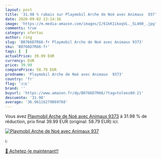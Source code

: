 ```yaml
---
layout: post
title: '31.98 % rabais sur Playmobil Arche de Noé avec Animaux  937'
date: 2020-09-02 13:14:16
image: 'https://m.media-amazon.com/images/I/61kK1ikoqVL._SL400_.jpg'
comments: true
category: ofertas
author: ring
slug: 'B0766D7R66-fr Playmobil Arche de Noé avec Animaux 9373'
sku: 'B0766D7R66-fr'
tags: [  ]
actualPrice: 39.99 EUR
currency: EUR
price: 39.99
comparePrice: 58.79 EUR
prodname: 'Playmobil Arche de Noé avec Animaux  9373'
country: 'fr'
flag: '🇫🇷'
brand: ''
buyurl: 'https://www.amazon.fr/dp/B0766D7R66/?tag=tolees0d-21'
descuento: '31.98'
average: '36.96116279069768'
---
```


Vous avez [Playmobil Arche de Noé avec Animaux  9373](https://www.amazon.fr/dp/B0766D7R66/?tag=tolees0d-21)  à  31.98 % de réduction, prix final  39.99 EUR (original: 58.79 EUR) ici:

[![Playmobil Arche de Noé avec Animaux  937](https://m.media-amazon.com/images/I/61kK1ikoqVL._SL400_.jpg)](https://www.amazon.fr/dp/B0766D7R66/?tag=tolees0d-21)

ℹ️:


[🛒 Achetez-le maintenant!!](https://www.amazon.fr/dp/B0766D7R66/?tag=tolees0d-21)
